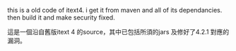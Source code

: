 this is a old code of itext4.
i get it from maven and all of its dependancies.
then build it and make security fixed.

這是一個沿自舊版itext 4 的source，其中已包括所須的jars 及修好了4.2.1 對應的漏洞。

